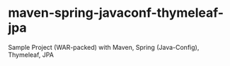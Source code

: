 maven-spring-javaconf-thymeleaf-jpa
===================================

Sample Project (WAR-packed) with Maven, Spring (Java-Config), Thymeleaf, JPA

